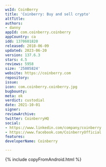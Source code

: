 ```yaml
---
wsId: CoinBerry
title: 'Coinberry: Buy and sell crypto'
altTitle: 
authors:
- danny
appId: com.coinberry.coinberry
appCountry: ca
idd: 1370601820
released: 2018-06-09
updated: 2023-06-20
version: 137.6.3
stars: 4.5
reviews: 5958
size: '25805824'
website: https://coinberry.com
repository: 
issue: 
icon: com.coinberry.coinberry.jpg
bugbounty: 
meta: ok
verdict: custodial
date: 2021-10-01
signer: 
reviewArchive: 
twitter: CoinberryHQ
social:
- https://www.linkedin.com/company/coinberry
- https://www.facebook.com/CoinberryOfficial
features: 
developerName: Coinberry

---
```


{% include copyFromAndroid.html %}
